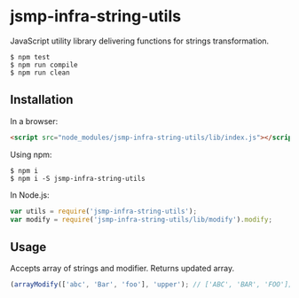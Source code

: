 # jsmp-infra-string-utils

JavaScript utility library delivering functions for strings transformation.

```
$ npm test
$ npm run compile
$ npm run clean
```

## Installation

In a browser:
```html
<script src="node_modules/jsmp-infra-string-utils/lib/index.js"></script>
```

Using npm:
```
$ npm i
$ npm i -S jsmp-infra-string-utils
```

In Node.js:
```javascript
var utils = require('jsmp-infra-string-utils');
var modify = require('jsmp-infra-string-utils/lib/modify').modify;
```

## Usage
Accepts array of strings and modifier. Returns updated array.
``` javascript
(arrayModify(['abc', 'Bar', 'foo'], 'upper'); // ['ABC', 'BAR', 'FOO'];
```
